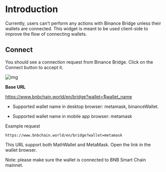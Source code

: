# Introduction

Currently, users can't perform any actions with Binance Bridge unless their wallets are connected. This widget is meant to be used client-side to improve the flow of connecting wallets.


## Connect

You should see a connection request from Binance Bridge. Click on the Connect button to accept it.

![img](https://lh3.googleusercontent.com/BUHkPydTlqrvXGrcc0uTmf_JItIBC0EKEjpOjZJQjhevnuDDLff-Dv37TTBG-r1vo4Icwth-p3um5FUIkElbuOmDj7hsk7ypEJkn9yx_HBvLMaTjtlN909R_VEjXK74TTMZ7UdtZ)

**Base URL**

<https://www.bnbchain.world/en/bridge?wallet=$wallet_name>

* Supported wallet name in desktop browser: metamask, binanceWallet.

* Supported wallet name in mobile app browser: metamask


Example request

```
https://www.bnbchain.world/en/bridge?wallet=metamask
```

This URL support both MathWallet and MetaMask. Open the link in the wallet browser.

Note: please make sure the wallet is connected to BNB Smart Chain mainnet.


